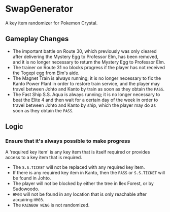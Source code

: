 # SwapGenerator

A key item randomizer for Pokemon Crystal.

## Gameplay Changes

- The important battle on Route 30, which previously was only cleared
  after delivering the Mystery Egg to Professor Elm, has been removed,
  and it is no longer necessary to return the Mystery Egg to Professor
  Elm.
- The trainer on Route 31 no blocks progress if the player has not
  received the Togepi egg from Elm's aide.
- The Magnet Train is always running; it is no longer necessary to fix
  the Kanto Power Plant in order to restore train service, and the
  player may travel between Johto and Kanto by train as soon as they
  obtain the `PASS`.
- The Fast Ship S.S. Aqua is always running; it is no longer necessary
  to beat the Elite 4 and then wait for a certain day of the week in
  order to travel between Johto and Kanto by ship, which the player
  may do as soon as they obtain the `PASS`.

## Logic

### Ensure that it's always possible to make progress

A 'required key item' is any key item that is itself required or
provides access to a key item that is required.

- The `S.S.TICKET` will not be replaced with any required key item.
- If there is any required key item in Kanto, then the `PASS` or
  `S.S.TICKET` will be found in Johto.
- The player will not be blocked by either the tree in Ilex Forest, or
  by Sudowoodo.
- `HM03` will not be found in any location that is only reachable
  after acquiring `HM03`.
- The `RAINBOW WING` is not randomized.
